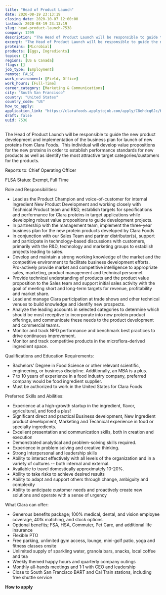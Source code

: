 ```yaml
---
title: "Head of Product Launch"
date: 2020-08-19 23:13:19
closing_date: 2020-10-07 12:00:00
lastmod: 2020-08-19 23:13:19
slug: head-product-launch-7538
company: 1299
description: "The Head of Product Launch will be responsible to guide the new product development and implementation of the business plan for launch of new proteins from Clara Foods.  This individual will develop value propositions for the new proteins in order to establish performance standards for new products as well as identify the most attractive target categories/customers for the products.Reports to: Chief Operating Officer  FLSA Status: Exempt, Full TimeRole and Responsibilities:"
excerpt: "The Head of Product Launch will be responsible to guide the new product development and implementation of the business plan for launch of new proteins from Clara Foods.  This individual will develop value propositions for the new proteins in order to establish performance standards for new products as well as identify the most attractive target categories/customers for the products.Reports to: Chief Operating Officer  FLSA Status: Exempt, Full TimeRole and Responsibilities:"
proteins: [Microbial]
products: [Eggs, Ingredients]
topics: []
regions: [US & Canada]
flags: []
job_type: [Employment]
remote: FALSE
work_environment: [Field, Office]
work_hours: [Full-Time]
career_category: [Marketing & Communications]
city: "South San Francisco"
country: "United States"
country_code: "US"
how_to_apply: 
application_link: "https://clarafoods.applytojob.com/apply/C8ehdcq6Jc/Head-Of-Product-Launch?source=proteinreport"
draft: false
uuid: 7538
---
```

The Head of Product Launch will be responsible to guide the new product
development and implementation of the business plan for launch of new
proteins from Clara Foods.  This individual will develop value
propositions for the new proteins in order to establish performance
standards for new products as well as identify the most attractive
target categories/customers for the products.

Reports to: Chief Operating Officer  

FLSA Status: Exempt, Full Time

Role and Responsibilities:

-   Lead as the Product Champion and voice-of-customer for internal
    Ingredient New Product Development and working closely with
    Technical Product team and R&D, establish targets for specifications
    and performance for Clara proteins in target applications while
    developing robust value propositions to guide development projects.
-   In partnership with the management team, implement the three-year
    business plan for the new protein products developed by Clara Foods
-   In conjunction with our Sales Team and partner distributor(s),
    support and participate in technology-based discussions with
    customers, primarily with the R&D, technology and marketing groups
    to establish projects leading to sales.
-   Develop and maintain a strong working knowledge of the market and
    the competitive environment to facilitate business development
    efforts.  Pro-actively provide market and competitive intelligence
    to appropriate sales, marketing, product management and technical
    personnel.
-   Provide technical understanding of products and the product value
    proposition to the Sales team and support initial sales activity
    with the goal of meeting short and long-term targets for revenue,
    profitability and market share.
-   Lead and manage Clara participation at trade shows and other
    technical venues to build knowledge and identify new prospects.
-   Analyze the leading accounts in selected categories to determine
    which should be most receptive to incorporate into new protein
    product offerings, and communicate these needs to the product
    development and commercial teams.
-   Monitor and track NPD performance and benchmark best practices to
    drive continuous improvement. 
-   Monitor and track competitive products in the microflora-derived
    ingredient space.

Qualifications and Education Requirements:

-   Bachelors' Degree in Food Science or other relevant scientific,
    engineering, or business discipline. Additionally, an MBA is a plus.
-   7 to 10 years of experience in a food industry company, preferred
    company would be food ingredient supplier. 
-   Must be authorized to work in the United States for Clara Foods

Preferred Skills and Abilities:

-   Experience at a high-growth startup in the ingredient, flavor, 
    agricultural, and food a plus!
-   Significant direct and practical Business development, New
    Ingredient product development, Marketing and Technical experience
    in food or specialty ingredients.
-   Excellent presentation and communication skills, both in creation
    and execution
-   Demonstrated analytical and problem-solving skills required.
-   Experience in problem solving and creative thinking.
-   Strong Interpersonal and leadership skills
-   Ability to interact effectively with all levels of the organization
    and in a variety of cultures -- both internal and external.
-   Available to travel domestically approximately 10-20%.
-   Ability to take risks to achieve desired results
-   Ability to adapt and support others through change, ambiguity and
    complexity
-   Ability to anticipate customer needs and proactively create new
    solutions and operate with a sense of urgency

What Clara can offer:

-   Generous benefits package; 100% medical, dental, and vision employee
    coverage, 401k matching, and stock options
-   Optional benefits; FSA, HSA, Commuter, Pet Care, and additional life
    insurance
-   Flexible PTO
-   Free parking, unlimited gym access, lounge, mini-golf patio, yoga
    and fitness classes onsite
-   Unlimited supply of sparkling water, granola bars, snacks, local
    coffee and tea
-   Weekly themed happy hours and quarterly company outings
-   Monthly all-hands meetings and 1:1 with CEO and leadership
-   Close to South San Francisco BART and Cal Train stations, including
    free shuttle service


**How to apply**



